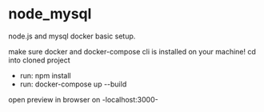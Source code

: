 # node_mysql
node.js and mysql docker basic setup.

make sure docker and docker-compose cli is installed on your machine!
cd into cloned project
- run: npm install
- run: docker-compose up --build

open preview in browser on -localhost:3000-

